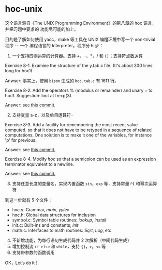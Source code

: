 # hoc-unix

这个语言源自《The UNIX Programming Environment》的第八章的 hoc 语言，并把习题中要求的
功能尽可能的加上。

目的是了解如何使用 yacc，make 等工具在 UNIX 编程环境中写一个 non-trivial 程序 -- 一个
编程语言的 Interpreter。程序分 6 步：
1. 一个支持四则运算的计算器。支持 +，-，\*，/ 和 `()`；支持符点数运算

Exercise 8-1. Examine the structure of the y.tab.c file. (It's about 300 lines long for hoc1)

Anwser: 事实上，使用 `bison` 生成的 `hoc.tab.c` 有 1611 行。

Exercise 8-2. Add the operators % (modulus or remainder) and unary + to hoc1. Suggestion: loot at frexp(3).

Answer: see [this commit.](https://github.com/guo-sj/hoc-unix/commit/d3416b36fa9f9324f40562255298930cbece7f3d)

2. 支持变量 a-z，以及单目运算符`-`

Exercise 8-3. Add a facility for remembering the most recent value computed, so that it does not have to be retyped in a sequence of related computations. One solution is to make it one of the variables, for instance 'p' for previous.

Answer: see [this commit.](https://github.com/guo-sj/hoc-unix/commit/3bbd3c4ffaa7bae8c0262f7146cfdccee58079ca)

Exercise 8-4. Modify *hoc* so that a semicolon can be used as an expression terminator equivalent to a newline.

Answer: see [this commit.](https://github.com/guo-sj/hoc-unix/commit/a9754e7c633c3c07c35a8cc8573b276cf6875e10)

3. 支持任意长度的变量名，实现内置函数 `sin`，`exp` 等，支持常量 `PI` 和幂次运算符

到这一步就有 5 个文件：
- hoc.y: Grammar, *main*, *yylex*
- hoc.h: Global data structures for inclusion
- symbol.c: Symbol table routines: *lookup*, *install*
- init.c: Built-ins and constants; *init*
- math.c: Interfaces to math routines: *Sqrt*, *Log*, etc.

4. 不新增功能，为每行语句生成代码并 2 次解析（中间代码生成）
5. 增加控制流 `if-else` 和 `while`，支持 `{}`，`>`，`<=` 等
6. 支持带参数的函数调用

OK，Let‘s do it！
